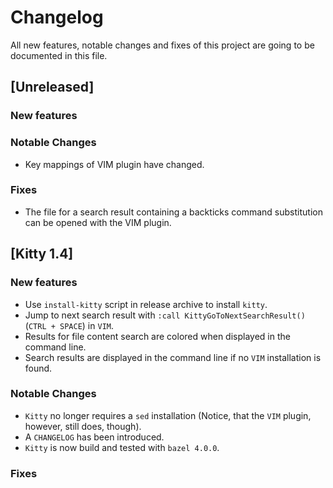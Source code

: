 # Changelog
All new features, notable changes and fixes of this project are going to be documented in this file.

## [Unreleased]

### New features

### Notable Changes

* Key mappings of VIM plugin have changed.

### Fixes

* The file for a search result containing a backticks command substitution can be opened with the VIM plugin.

## [Kitty 1.4]

### New features

* Use `install-kitty` script in release archive to install `kitty`.
* Jump to next search result with `:call KittyGoToNextSearchResult()` (`CTRL + SPACE`) in `VIM`.
* Results for file content search are colored when displayed in the command line.
* Search results are displayed in the command line if no `VIM` installation is found.

### Notable Changes

* `Kitty` no longer requires a `sed` installation (Notice, that the `VIM` plugin, however, still does, though).
* A `CHANGELOG` has been introduced.
* `Kitty` is now build and tested with `bazel 4.0.0`.

### Fixes
